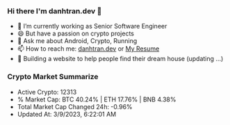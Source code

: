 ### Hi there I'm danhtran.dev 👋

- 🔭 I’m currently working as Senior Software Engineer
- 😄 But have a passion on crypto projects
- 💬 Ask me about Android, Crypto, Running 
- 📫 How to reach me: <a href="https://danhtran.dev" target="_blank">danhtran.dev</a> or <a href="Dan-Resume.pdf" target="_blank">My Resume</a>
- 🌱 Building a website to help people find their dream house (updating ...)

### Crypto Market Summarize
- Active Crypto: 12313
- % Market Cap: BTC 40.24% | ETH 17.76% | BNB 4.38%
- Total Market Cap Changed 24h: -0.96%
- Updated At: 3/9/2023, 6:22:01 AM
